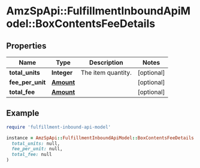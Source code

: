 # AmzSpApi::FulfillmentInboundApiModel::BoxContentsFeeDetails

## Properties

| Name | Type | Description | Notes |
| ---- | ---- | ----------- | ----- |
| **total_units** | **Integer** | The item quantity. | [optional] |
| **fee_per_unit** | [**Amount**](Amount.md) |  | [optional] |
| **total_fee** | [**Amount**](Amount.md) |  | [optional] |

## Example

```ruby
require 'fulfillment-inbound-api-model'

instance = AmzSpApi::FulfillmentInboundApiModel::BoxContentsFeeDetails.new(
  total_units: null,
  fee_per_unit: null,
  total_fee: null
)
```

